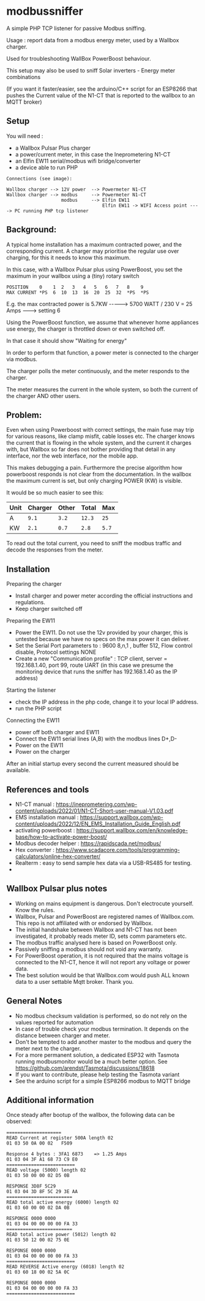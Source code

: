 modbussniffer
==============

A simple PHP TCP listener for passive Modbus sniffing. 

Usage : report data from a modbus energy meter, used by a Wallbox charger. 

Used for troubleshooting WallBox PowerBoost behaviour.

This setup may also be used to sniff Solar inverters - Energy meter combinations

(If you want it faster/easier, see the arduino/C++ script for an ESP8266 that pushes the Current value of the N1-CT that is reported to the wallbox to an MQTT broker)


Setup
--------------
You will need :

- a Wallbox Pulsar Plus charger
- a power/current meter, in this case the Ineprometering N1-CT
- an Elfin EW11 serial/modbus wifi bridge/converter
- a device able to run PHP

```
Connections (see image): 

Wallbox charger --> 12V power  --> Powermeter N1-CT
Wallbox charger --> modbus     --> Powermeter N1-CT
                    modbus     --> Elfin EW11
                                   Elfin EW11 -> WIFI Access point ----> PC running PHP tcp listener
```

Background:
--------------
A typical home installation has a maximum contracted power, and the corresponding current.
A charger may prioritise the regular use over charging, for this it needs to know this maximum.

In this case, with a Wallbox Pulsar plus using PowerBoost, you set the maximum in your wallbox using a (tiny) rotary switch

```
POSITION    0    1  2   3   4   5   6   7   8    9
MAX CURRENT *PS  6  10  13  16  20  25  32  *PS  *PS
```

E.g. the max contracted power is 5.7KW -----> 5700 WATT / 230 V = 25 Amps ---> setting 6  

Using the PowerBoost function, we assume that whenever home appliances use energy, the charger is throttled down or even switched off. 

In that case it should show "Waiting for energy"

In order to perform that function, a power meter is connected to the charger via modbus. 

The charger polls the meter continuously, and the meter responds to the charger.

The meter measures the current in the whole system, so both the current of the charger AND other users.

Problem:
--------------
Even when using Powerboost with correct settings, the main fuse may trip for various reasons, like clamp misfit, cable losses etc. 
The charger knows the current that is flowing in the whole system, and the current it charges with, 
but Wallbox so far does not bother providing that detail in any interface, nor the web interface, nor the mobile app.

This makes debugging a pain. Furthermore the precise algorithm how powerboost responds is not clear from the documentation.
In the wallbox the maximum current is set, but only charging POWER (KW) is visible. 

It would be so much easier to see this:

| Unit | Charger | Other | Total | Max | 
| ---  | ---     | ---   | ---   | --- | 
| A    | `9.1`     | `3.2`   | `12.3`  | `25`  |
| KW   | `2.1`     | `0.7`   |  `2.8` | `5.7` |
 
To read out the total current, you need to sniff the modbus traffic and decode the responses from the meter.

Installation
--------------

Preparing the charger
- Install charger and power meter according the official instructions and regulations.
- Keep charger switched off

Preparing the EW11
- Power the EW11. Do not use the 12v provided by your charger, this is untested because we have no specs on the max power it can deliver.
- Set the Serial Port parameters to : 9600 8,n,1 , buffer 512, Flow control disable, Protocol settings NONE
- Create a new "Communication profile" : TCP client, server = 192.168.1.40, port 99, route UART (in this case we presume the monitoring device that runs the sniffer has 192.168.1.40 as the IP address) 

Starting the listener
- check the IP address in the php code, change it to your local IP address. 
- run the PHP script

Connecting the EW11 
- power off both charger and EW11
- Connect the EW11 serial lines (A,B) with the modbus lines D+,D-
- Power on the EW11
- Power on the charger

After an initial startup every second the current measured should be available.

References and tools
-----------
- N1-CT manual :  https://ineprometering.com/wp-content/uploads/2022/01/N1-CT-Short-user-manual-V1.03.pdf
- EMS installation manual : https://support.wallbox.com/wp-content/uploads/2022/12/EN_EMS_Installation_Guide_English.pdf
- activating powerboost : https://support.wallbox.com/en/knowledge-base/how-to-activate-power-boost/
- Modbus decoder helper : https://rapidscada.net/modbus/
- Hex converter : https://www.scadacore.com/tools/programming-calculators/online-hex-converter/
- Realterm : easy to send sample hex data via a USB-RS485 for testing.
- 

Wallbox Pulsar plus notes
-----
- Working on mains equipment is dangerous. Don't electrocute yourself. Know the rules.
- Wallbox, Pulsar and PowerBoost are registered names of Wallbox.com. This repo is not affiliated with or endorsed by Wallbox.
- The initial handshake between Wallbox and N1-CT has not been investigated, it probably reads meter ID, sets comm parameters etc.
- The modbus traffic analysed here is based on PowerBoost only.
- Passively sniffing a modbus should not void any warranty.
- For PowerBoost operation, it is not required that the mains voltage is connected to the N1-CT, hence it will not report any voltage or power data.
- The best solution would be that Wallbox.com would push ALL known data to a user settable Mqtt broker. Thank you.

General Notes
-------------
- No modbus checksum validation is performed, so do not rely on the values reported for automation
- In case of trouble check your modbus termination. It depends on the distance between charger and meter.
- Don't be tempted to add another master to the modbus and query the meter next to the charger. 
- For a more permanent solution, a dedicated ESP32 with Tasmota running modbusmonitor would be a much better option. See https://github.com/arendst/Tasmota/discussions/18618 
- If you want to contribute, please help testing the Tasmota variant
- See the arduino script for a simple ESP8266 modbus to MQTT bridge


Additional information
----------------------
Once steady after bootup of the wallbox, the following data can be observed:
```
====================
READ Current at register 500A length 02 
01 03 50 0A 00 02   F509 

Response 4 bytes : 3FA1 6873 	=> 1.25 Amps
01 03 04 3F A1 68 73 C9 E0 
=========================
READ voltage (5000) length 02
01 03 50 00 00 02 D5 0B 

RESPONSE 3D8F 5C29 
01 03 04 3D 8F 5C 29 3E AA 
========================
READ total active energy (6000) length 02
01 03 60 00 00 02 DA 0B 

RESPONSE 0000 0000
01 03 04 00 00 00 00 FA 33 
========================
READ total active power (5012) length 02
01 03 50 12 00 02 75 0E 

RESPONSE 0000 0000
01 03 04 00 00 00 00 FA 33 
=========================
READ REVERSE Active energy (6018) length 02
01 03 60 18 00 02 5A 0C 

RESPONSE 0000 0000
01 03 04 00 00 00 00 FA 33
=========================
```
